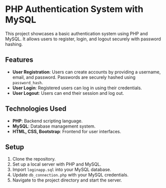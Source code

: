 # PHP Authentication System with MySQL

This project showcases a basic authentication system using PHP and MySQL. It allows users to register, login, and logout securely with password hashing.

## Features
- **User Registration**: Users can create accounts by providing a username, email, and password. Passwords are securely hashed using `password_hash`.
- **User Login**: Registered users can log in using their credentials.
- **User Logout**: Users can end their session and log out.


## Technologies Used

- **PHP**: Backend scripting language.
- **MySQL**: Database management system.
- **HTML, CSS, Bootstrap**: Frontend for user interfaces.


## Setup

1. Clone the repository.
2. Set up a local server with PHP and MySQL.
3. Import `loginapp.sql` into your MySQL database.
4. Update `db_connection.php` with your MySQL credentials.
5. Navigate to the project directory and start the server.
